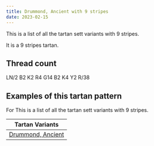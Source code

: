 ```yaml
---
title: Drummond, Ancient with 9 stripes
date: 2023-02-15
---
```

This is a list of all the tartan sett variants with 9 stripes.

It is a 9 stripes tartan.


## Thread count
LN/2 B2 K2 R4 G14 B2 K4 Y2 R/38

## Examples of this tartan pattern
For This is a list of all the tartan sett variants with 9 stripes.

| Tartan Variants |
|---------------|
| [Drummond, Ancient](/variants/ln/2/b2/k2/r4/g14/b2/k4/y2/r/38-b5480b0-g008000-k000000-lne0e0e0-rc00000-yf0c000/)||
